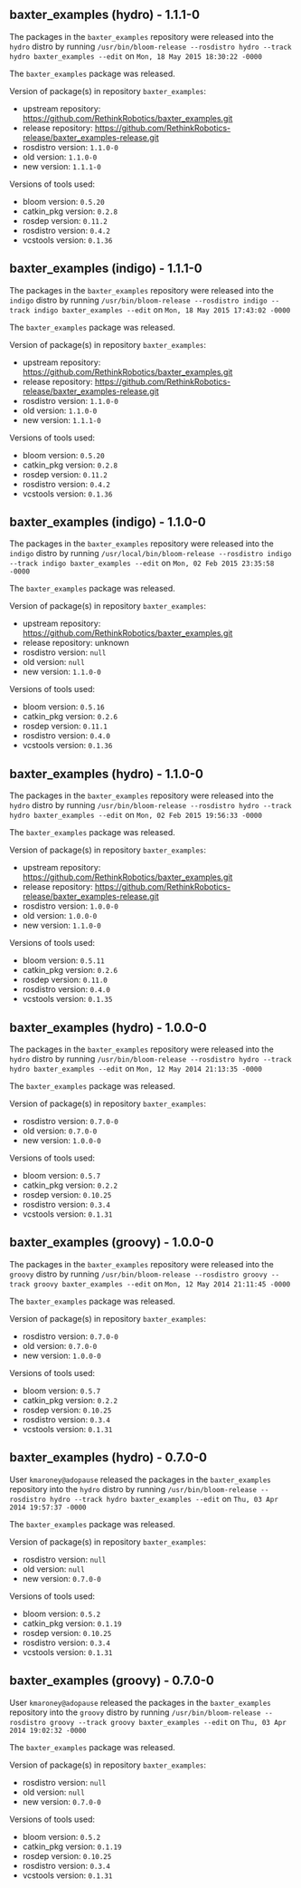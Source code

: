 ## baxter_examples (hydro) - 1.1.1-0

The packages in the `baxter_examples` repository were released into the `hydro` distro by running `/usr/bin/bloom-release --rosdistro hydro --track hydro baxter_examples --edit` on `Mon, 18 May 2015 18:30:22 -0000`

The `baxter_examples` package was released.

Version of package(s) in repository `baxter_examples`:
- upstream repository: https://github.com/RethinkRobotics/baxter_examples.git
- release repository: https://github.com/RethinkRobotics-release/baxter_examples-release.git
- rosdistro version: `1.1.0-0`
- old version: `1.1.0-0`
- new version: `1.1.1-0`

Versions of tools used:
- bloom version: `0.5.20`
- catkin_pkg version: `0.2.8`
- rosdep version: `0.11.2`
- rosdistro version: `0.4.2`
- vcstools version: `0.1.36`


## baxter_examples (indigo) - 1.1.1-0

The packages in the `baxter_examples` repository were released into the `indigo` distro by running `/usr/bin/bloom-release --rosdistro indigo --track indigo baxter_examples --edit` on `Mon, 18 May 2015 17:43:02 -0000`

The `baxter_examples` package was released.

Version of package(s) in repository `baxter_examples`:
- upstream repository: https://github.com/RethinkRobotics/baxter_examples.git
- release repository: https://github.com/RethinkRobotics-release/baxter_examples-release.git
- rosdistro version: `1.1.0-0`
- old version: `1.1.0-0`
- new version: `1.1.1-0`

Versions of tools used:
- bloom version: `0.5.20`
- catkin_pkg version: `0.2.8`
- rosdep version: `0.11.2`
- rosdistro version: `0.4.2`
- vcstools version: `0.1.36`


## baxter_examples (indigo) - 1.1.0-0

The packages in the `baxter_examples` repository were released into the `indigo` distro by running `/usr/local/bin/bloom-release --rosdistro indigo --track indigo baxter_examples --edit` on `Mon, 02 Feb 2015 23:35:58 -0000`

The `baxter_examples` package was released.

Version of package(s) in repository `baxter_examples`:
- upstream repository: https://github.com/RethinkRobotics/baxter_examples.git
- release repository: unknown
- rosdistro version: `null`
- old version: `null`
- new version: `1.1.0-0`

Versions of tools used:
- bloom version: `0.5.16`
- catkin_pkg version: `0.2.6`
- rosdep version: `0.11.1`
- rosdistro version: `0.4.0`
- vcstools version: `0.1.36`


## baxter_examples (hydro) - 1.1.0-0

The packages in the `baxter_examples` repository were released into the `hydro` distro by running `/usr/bin/bloom-release --rosdistro hydro --track hydro baxter_examples --edit` on `Mon, 02 Feb 2015 19:56:33 -0000`

The `baxter_examples` package was released.

Version of package(s) in repository `baxter_examples`:
- upstream repository: https://github.com/RethinkRobotics/baxter_examples.git
- release repository: https://github.com/RethinkRobotics-release/baxter_examples-release.git
- rosdistro version: `1.0.0-0`
- old version: `1.0.0-0`
- new version: `1.1.0-0`

Versions of tools used:
- bloom version: `0.5.11`
- catkin_pkg version: `0.2.6`
- rosdep version: `0.11.0`
- rosdistro version: `0.4.0`
- vcstools version: `0.1.35`


## baxter_examples (hydro) - 1.0.0-0

The packages in the `baxter_examples` repository were released into the `hydro` distro by running `/usr/bin/bloom-release --rosdistro hydro --track hydro baxter_examples --edit` on `Mon, 12 May 2014 21:13:35 -0000`

The `baxter_examples` package was released.

Version of package(s) in repository `baxter_examples`:
- rosdistro version: `0.7.0-0`
- old version: `0.7.0-0`
- new version: `1.0.0-0`

Versions of tools used:
- bloom version: `0.5.7`
- catkin_pkg version: `0.2.2`
- rosdep version: `0.10.25`
- rosdistro version: `0.3.4`
- vcstools version: `0.1.31`


## baxter_examples (groovy) - 1.0.0-0

The packages in the `baxter_examples` repository were released into the `groovy` distro by running `/usr/bin/bloom-release --rosdistro groovy --track groovy baxter_examples --edit` on `Mon, 12 May 2014 21:11:45 -0000`

The `baxter_examples` package was released.

Version of package(s) in repository `baxter_examples`:
- rosdistro version: `0.7.0-0`
- old version: `0.7.0-0`
- new version: `1.0.0-0`

Versions of tools used:
- bloom version: `0.5.7`
- catkin_pkg version: `0.2.2`
- rosdep version: `0.10.25`
- rosdistro version: `0.3.4`
- vcstools version: `0.1.31`


## baxter_examples (hydro) - 0.7.0-0

User `kmaroney@adopause` released the packages in the `baxter_examples` repository into the `hydro` distro by running `/usr/bin/bloom-release --rosdistro hydro --track hydro baxter_examples --edit` on `Thu, 03 Apr 2014 19:57:37 -0000`

The `baxter_examples` package was released.

Version of package(s) in repository `baxter_examples`:
- rosdistro version: `null`
- old version: `null`
- new version: `0.7.0-0`

Versions of tools used:
- bloom version: `0.5.2`
- catkin_pkg version: `0.1.19`
- rosdep version: `0.10.25`
- rosdistro version: `0.3.4`
- vcstools version: `0.1.31`


## baxter_examples (groovy) - 0.7.0-0

User `kmaroney@adopause` released the packages in the `baxter_examples` repository into the `groovy` distro by running `/usr/bin/bloom-release --rosdistro groovy --track groovy baxter_examples --edit` on `Thu, 03 Apr 2014 19:02:32 -0000`

The `baxter_examples` package was released.

Version of package(s) in repository `baxter_examples`:
- rosdistro version: `null`
- old version: `null`
- new version: `0.7.0-0`

Versions of tools used:
- bloom version: `0.5.2`
- catkin_pkg version: `0.1.19`
- rosdep version: `0.10.25`
- rosdistro version: `0.3.4`
- vcstools version: `0.1.31`


